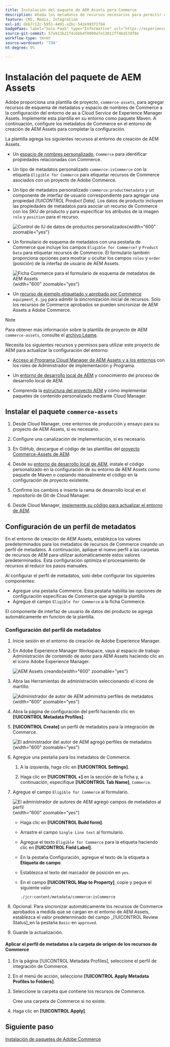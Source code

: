```yaml
---
title: Instalación del paquete de AEM Assets para Commerce
description: Añada los metadatos de recursos necesarios para permitir que la integración de AEM Assets para Commerce sincronice recursos entre proyectos de Adobe Commerce y Experience Manager Assets.
feature: CMS, Media, Integration
exl-id: deb7c12c-5951-4491-a2bc-542e993f1f84
badgePaas: label="Solo PaaS" type="Informative" url="https://experienceleague.adobe.com/en/docs/commerce/user-guides/product-solutions" tooltip="Se aplica solo a proyectos de Adobe Commerce en la nube (infraestructura PaaS administrada por Adobe) y a proyectos locales."
source-git-commit: 57a913b21f4cbbb4f0800afe13012ff46d578f8e
workflow-type: tm+mt
source-wordcount: '734'
ht-degree: 0%

---
```


# Instalación del paquete de AEM Assets

Adobe proporciona una plantilla de proyecto, `commerce-assets`, para agregar recursos de esquema de metadatos y espacio de nombres de Commerce a la configuración del entorno de as a Cloud Service de Experience Manager Assets. Implemente esta plantilla en su entorno como paquete Maven. A continuación, configure los metadatos de Commerce en el entorno de creación de AEM Assets para completar la configuración.

La plantilla agrega los siguientes recursos al entorno de creación de AEM Assets.

- Un [espacio de nombres personalizado](https://github.com/ankumalh/assets-commerce/blob/main/ui.config/jcr_root/apps/commerce/config/org.apache.sling.jcr.repoinit.RepositoryInitializer~commerce-namespaces.cfg.json), `Commerce` para identificar propiedades relacionadas con Commerce.

- Un tipo de metadatos personalizado `commerce:isCommerce` con la etiqueta `Eligible for Commerce` para etiquetar recursos de Commerce asociados con un proyecto de Adobe Commerce.

- Un tipo de metadatos personalizado `commerce:productmetadata` y un componente de interfaz de usuario correspondiente para agregar una propiedad *[!UICONTROL Product Data]*. Los datos de producto incluyen las propiedades de metadatos para asociar un recurso de Commerce con los SKU de producto y para especificar los atributos de la imagen `role` y `position` para el recurso.

  ![Control de IU de datos de productos personalizados](./assets/aem-commerce-sku-metadata-fields-from-template.png){width="600" zoomable="yes"}

- Un formulario de esquema de metadatos con una pestaña de Commerce que incluye los campos `Eligible for Commerce?` y `Product Data` para etiquetar recursos de Commerce. El formulario también proporciona opciones para mostrar u ocultar los campos `roles` y `order` (posición) de la interfaz de usuario de AEM Assets.

  ![Ficha Commerce para el formulario de esquema de metadatos de AEM Assets](./assets/assets-configure-metadata-schema-form-editor.png){width="600" zoomable="yes"}

- Un [recurso de ejemplo etiquetado y aprobado por Commerce](https://github.com/ankumalh/assets-commerce/blob/main/ui.content/src/main/content/jcr_root/content/dam/wknd/en/activities/hiking/equipment_6.jpg/.content.xml) `equipment_6.jpg` para admitir la sincronización inicial de recursos. Solo los recursos de Commerce aprobados se pueden sincronizar de AEM Assets a Adobe Commerce.

>[!NOTE]
>Para obtener más información sobre la plantilla de proyecto de AEM `commerce-assets`, consulte el [archivo Léame](https://github.com/ankumalh/assets-commerce).

Necesita los siguientes recursos y permisos para utilizar este proyecto de AEM para actualizar la configuración del entorno:

- [Acceso al Programa Cloud Manager de AEM Assets y a los entornos](https://experienceleague.adobe.com/en/docs/experience-manager-cloud-service/content/onboarding/journey/cloud-manager#access-sysadmin-bo) con los roles de Administrador de implementación y Programa.

- Un [entorno de desarrollo local de AEM](https://experienceleague.adobe.com/en/docs/experience-manager-learn/cloud-service/local-development-environment-set-up/overview) y conocimiento del proceso de desarrollo local de AEM.

- Comprenda la [estructura del proyecto AEM](https://experienceleague.adobe.com/es/docs/experience-manager-cloud-service/content/implementing/developing/aem-project-content-package-structure) y cómo implementar paquetes de contenido personalizado mediante Cloud Manager.

## Instalar el paquete `commerce-assets`

1. Desde Cloud Manager, cree entornos de producción y ensayo para su proyecto de AEM Assets, si es necesario.

1. Configure una canalización de implementación, si es necesario.

1. En GitHub, descargue el código de las plantillas del [proyecto Commerce-Assets de AEM](https://github.com/ankumalh/assets-commerce).

1. Desde su [entorno de desarrollo local de AEM](https://experienceleague.adobe.com/en/docs/experience-manager-learn/cloud-service/local-development-environment-set-up/overview), instale el código personalizado en la configuración de su entorno de AEM Assets como paquete de Maven o copiando manualmente el código en la configuración de proyecto existente.

1. Confirme los cambios e inserte la rama de desarrollo local en el repositorio de Git de Cloud Manager.

1. Desde Cloud Manager, [implemente su código para actualizar el entorno de AEM](https://experienceleague.adobe.com/en/docs/experience-manager-cloud-service/content/implementing/using-cloud-manager/deploy-code#deploying-code-with-cloud-manager).

## Configuración de un perfil de metadatos

En el entorno de creación de AEM Assets, establezca los valores predeterminados para los metadatos de recursos de Commerce creando un perfil de metadatos. A continuación, aplique el nuevo perfil a las carpetas de recursos de AEM para utilizar automáticamente estos valores predeterminados. Esta configuración optimiza el procesamiento de recursos al reducir los pasos manuales.

Al configurar el perfil de metadatos, solo debe configurar los siguientes componentes:

- Agregue una pestaña Commerce. Esta pestaña habilita las opciones de configuración específicas de Commerce que agrega la plantilla
- Agregue el campo `Eligible for Commerce` a la ficha Commerce.

El componente de interfaz de usuario de datos del producto se agrega automáticamente en función de la plantilla.

### Configuración del perfil de metadatos

1. Inicie sesión en el entorno de creación de Adobe Experience Manager.

1. En Adobe Experience Manager Workspace, vaya al espacio de trabajo Administración de contenido de autor para AEM Assets haciendo clic en el icono Adobe Experience Manager.

   ![AEM Assets creando](./assets/aem-assets-authoring.png){width="600" zoomable="yes"}

1. Abra las Herramientas de administración seleccionando el icono de martillo.

   ![Administrador de autor de AEM administra perfiles de metadatos](./assets/aem-manage-metadata-profiles.png){width="600" zoomable="yes"}

1. Abra la página de configuración del perfil haciendo clic en **[!UICONTROL Metadata Profiles]**.

1. **[!UICONTROL Create]** un perfil de metadatos para la integración de Commerce.

   ![El administrador del autor de AEM agregó perfiles de metadatos ](./assets/aem-create-metadata-profile.png){width="600" zoomable="yes"}

1. Agregue una pestaña para los metadatos de Commerce.

   1. A la izquierda, haga clic en **[!UICONTROL Settings]**.

   1. Haga clic en **[!UICONTROL +]** en la sección de la ficha y, a continuación, especifique **[!UICONTROL Tab Name]**, `Commerce`.

1. Agregue el campo `Eligible for Commerce` al formulario.

   ![El administrador de autores de AEM agregó campos de metadatos al perfil](./assets/aem-edit-metadata-profile-fields.png){width="600" zoomable="yes"}

   - Haga clic en **[!UICONTROL Build form]**.

   - Arrastre el campo `Single Line text` al formulario.

   - Agregue el texto `Eligible for Commerce` para la etiqueta haciendo clic en **[!UICONTROL Field Label]**.

   - En la pestaña Configuración, agregue el texto de la etiqueta a **Etiqueta de campo**.

   - Establezca el texto del marcador de posición en `yes`.

   - En el campo **[!UICONTROL Map to Property]**, copie y pegue el siguiente valor

     ```terminal
     ./jcr:content/metadata/commerce:isCommerce
     ```

1. Opcional. Para sincronizar automáticamente los recursos de Commerce aprobados a medida que se cargan en el entorno de AEM Assets, establezca el valor predeterminado del campo _[!UICONTROL Review Status]_en la pestaña `Basic` en `approved`.

1. Guarde la actualización.

#### Aplicar el perfil de metadatos a la carpeta de origen de los recursos de Commerce

1. En la página [!UICONTROL  Metadata Profiles], seleccione el perfil de integración de Commerce.

1. En el menú de acción, seleccione **[!UICONTROL Apply Metadata Profiles to Folders]**.

1. Seleccione la carpeta que contiene los recursos de Commerce.

   Cree una carpeta de Commerce si no existe.

1. Haga clic en **[!UICONTROL Apply]**.

## Siguiente paso

[Instalación de paquetes de Adobe Commerce](aem-assets-configure-commerce.md)
